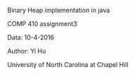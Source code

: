 
Binary Heap implementation in java

COMP 410 assignment3

Data: 10-4-2016

Author: Yi Hu 

University of North Carolina at Chapel Hill
